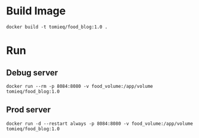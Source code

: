 # Build Image
```
docker build -t tomieq/food_blog:1.0 .
```

# Run
## Debug server
```
docker run --rm -p 8084:8080 -v food_volume:/app/volume tomieq/food_blog:1.0
```
## Prod server
```
docker run -d --restart always -p 8084:8080 -v food_volume:/app/volume tomieq/food_blog:1.0
```
